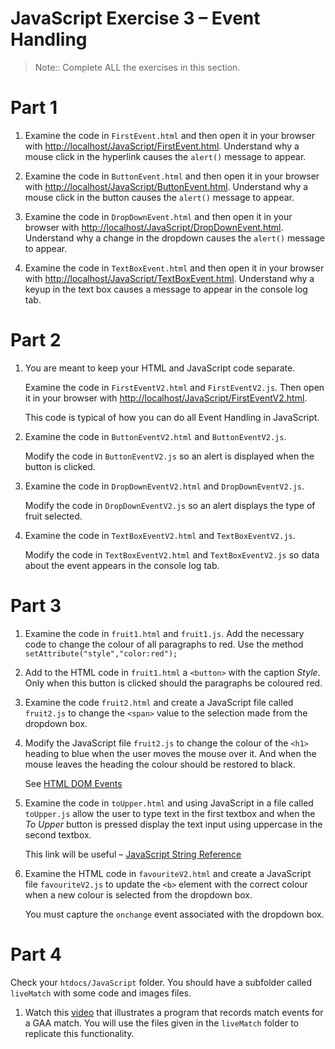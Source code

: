 # JavaScript Exercise 3 – Event Handling
		
> Note:: Complete ALL the exercises in this section.

# Part 1

1.	Examine the code in ``FirstEvent.html`` and then open it in your browser with [http://localhost/JavaScript/FirstEvent.html](http://localhost/JavaScript/FirstEvent.html).  Understand why a mouse click in the hyperlink causes the ``alert()`` message to appear.

1.	Examine the code in ``ButtonEvent.html`` and then open it in your browser with [http://localhost/JavaScript/ButtonEvent.html](http://localhost/JavaScript/ButtonEvent.html).  Understand why a mouse click in the button causes the ``alert()`` message to appear.

1.	Examine the code in ``DropDownEvent.html`` and then open it in your browser with [http://localhost/JavaScript/DropDownEvent.html](http://localhost/JavaScript/DropDownEvent.html).  Understand why a change in the dropdown causes the ``alert()`` message to appear.

1.	Examine the code in ``TextBoxEvent.html`` and then open it in your browser with [http://localhost/JavaScript/TextBoxEvent.html](http://localhost/JavaScript/TextBoxEvent.html).  Understand why a keyup in the text box causes a message to appear in the console log tab.







# Part 2

1.	You are meant to keep your HTML and JavaScript code separate. 

	Examine the code in ``FirstEventV2.html`` and ``FirstEventV2.js``.  Then open it in your browser with [http://localhost/JavaScript/FirstEventV2.html](http://localhost/JavaScript/FirstEventV2.html).  

	This code is typical of how you can do all Event Handling in JavaScript.

1.	Examine the code in ``ButtonEventV2.html`` and ``ButtonEventV2.js``.

	Modify the code in ``ButtonEventV2.js`` so an alert is displayed when the button is clicked.

1.	Examine the code in ``DropDownEventV2.html`` and ``DropDownEventV2.js``.

	Modify the code in ``DropDownEventV2.js`` so an alert displays the type of fruit selected.

1.	Examine the code in ``TextBoxEventV2.html`` and ``TextBoxEventV2.js``.

	Modify the code in ``TextBoxEventV2.html`` and ``TextBoxEventV2.js`` so data about the event appears in the console log tab.






# Part 3

1.	Examine the code in ``fruit1.html`` and ``fruit1.js``.  Add the necessary code to change the colour of all paragraphs to red.  Use the method ``setAttribute("style","color:red");``

1.	Add to the HTML code in ``fruit1.html`` a ``<button>`` with the caption *Style*. 
	Only when this button is clicked should the paragraphs be coloured red.
	
1.	Examine the code ``fruit2.html`` and create a JavaScript file called ``fruit2.js`` to change the ``<span>``
	value to the selection made from the dropdown box.

1.	Modify the JavaScript file ``fruit2.js`` to change the colour of the ``<h1>`` heading to blue when 
	the user moves the mouse over it.  And when the mouse leaves the heading the colour should be restored to black.

	See [HTML DOM Events](http://www.w3schools.com/jsref/dom_obj_event.asp)
		
1.	Examine the code in ``toUpper.html`` and using JavaScript in a file called ``toUpper.js`` allow the user 
	to type text in the first textbox and when the *To Upper* button is pressed display the text 
	input using uppercase in the second textbox.
	 
	This link will be useful – [JavaScript String Reference](http://www.w3schools.com/jsref/jsref_obj_string.asp)

1.	Examine the HTML code in ``favouriteV2.html`` and create a JavaScript file ``favouriteV2.js`` to update the ``<b>`` element with the correct colour when a new colour is selected from the dropdown box.

	You must capture the ``onchange`` event associated with the dropdown box. 


# Part 4

Check your ``htdocs/JavaScript`` folder.  You should have a subfolder called ``liveMatch`` with some code and images files.

1.	Watch this [video](https://media.heanet.ie/page/205da5282eae9bd73455e8f82f4b5c27) that illustrates a program that records match events for a GAA match.  You will use the files given in the ``liveMatch`` folder to replicate this functionality.  


